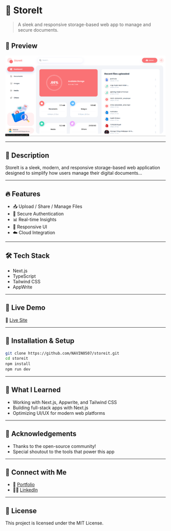 # 🚀 StoreIt

> A sleek and responsive storage-based web app to manage and secure documents.

## 📸 Preview

![Banner](/banner.png)

---

## 📖 Description

StoreIt is a sleek, modern, and responsive storage-based web application designed to simplify how users manage their digital documents...

---

## 🔥 Features

- 📤 Upload / Share / Manage Files
- 🔐 Secure Authentication
- 📊 Real-time Insights
- 📱 Responsive UI
- ☁️ Cloud Integration

---

## 🛠 Tech Stack

- Next.js
- TypeScript
- Tailwind CSS
- AppWrite

---

## 🚀 Live Demo

🔗 [Live Site](https://storeitmns.vercel.app/)

---

## 🧪 Installation & Setup

```bash
git clone https://github.com/NAVIN0507/storeit.git
cd storeit
npm install
npm run dev
```

---

## 🧠 What I Learned

- Working with Next.js, Appwrite, and Tailwind CSS
- Building full-stack apps with Next.js
- Optimizing UI/UX for modern web platforms

---

## 🙌 Acknowledgements

- Thanks to the open-source community!
- Special shoutout to the tools that power this app

---

## 🤝 Connect with Me

- 💼 [Portfolio](https://your-portfolio-link.com)
- 🧑‍💻 [LinkedIn](https://linkedin.com/in/yourhandle)

---

## 📄 License

This project is licensed under the MIT License.

